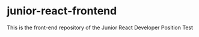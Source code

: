 # junior-react-frontend
This is the front-end repository of the Junior React Developer Position Test
